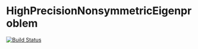 # HighPrecisionNonsymmetricEigenproblem

[![Build Status](https://github.com/haampie/HighPrecisionNonsymmetricEigenproblem.jl/workflows/CI/badge.svg)](https://github.com/haampie/HighPrecisionNonsymmetricEigenproblem.jl/actions)
